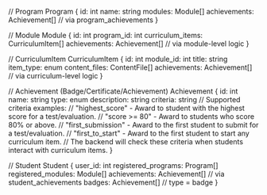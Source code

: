 // Program
Program {
  id: int
  name: string
  modules: Module[]
  achievements: Achievement[] // via program_achievements
}

// Module
Module {
  id: int
  program_id: int
  curriculum_items: CurriculumItem[]
  achievements: Achievement[] // via module-level logic
}

// CurriculumItem
CurriculumItem {
  id: int
  module_id: int
  title: string
  item_type: enum
  content_files: ContentFile[]
  achievements: Achievement[] // via curriculum-level logic
}

// Achievement (Badge/Certificate/Achievement)
Achievement {
  id: int
  name: string
  type: enum
  description: string
  criteria: string // Supported criteria examples:
                   // "highest_score" - Award to student with the highest score for a test/evaluation.
                   // "score >= 80"   - Award to students who score 80% or above.
                   // "first_submission" - Award to the first student to submit for a test/evaluation.
                   // "first_to_start"   - Award to the first student to start any curriculum item.
                   // The backend will check these criteria when students interact with curriculum items.
}

// Student
Student {
  user_id: int
  registered_programs: Program[]
  registered_modules: Module[]
  achievements: Achievement[] // via student_achievements
  badges: Achievement[] // type = badge
}